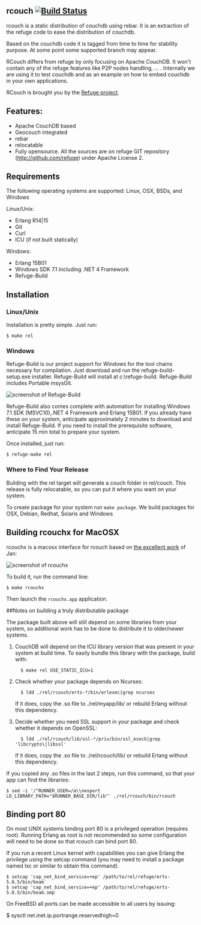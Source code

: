 rcouch [![Build Status](https://secure.travis-ci.org/refuge/rcouch.png)](http://travis-ci.org/refuge/rcouch)
------------------------------------------------------------------------------------------------------------

rcouch is a static distribution of couchdb using rebar. It is an
extraction of the refuge code to ease the distribution of couchdb.

Based on the couchdb code it is tagged from time to time for stability
purpose. At some point some supported branch may appear.

RCouch differs from refuge by only focusing on Apache CouchDB. It won't
contain any of the refuge features like P2P nodes handling, ... .
Internally we are using it to test couchdb and as an example on how to
embed couchdb in your own applications.

RCouch is brought you by the [Refuge project](http://refuge.io).

## Features:

- Apache CouchDB based
- Geocouch integrated
- rebar
- relocatable
- Fully opensource. All the sources are on refuge GIT repository
  (http://github.com/refuge) under Apache License 2.

## Requirements

The following operating systems are supported: Linux, OSX, BSDs, and Windows

Linux/Unix: 
- Erlang R14|15
- Git
- Curl
- ICU (if not built statically)

Windows:
- Erlang 15B01
- Windows SDK 7.1 including .NET 4 Framework
- Refuge-Build

## Installation

### Linux/Unix

Installation is pretty simple. Just run:

    $ make rel

### Windows

Refuge-Build is our project support for Windows for the tool chains necessary 
for compilation. Just download and run the refuge-build-setup.exe installer. 
Refuge-Build will install at c:\refuge-build. Refuge-Build includes Portable
msysGit.

![screenshot of Refuge-Build](https://github.com/refuge/refuge-media/blob/master/screenshots/refuge-build/installer.png?raw=true)

Refuge-Build also comes complete with automation for installing Windows 7.1 SDK
(MSVC10),.NET 4 Framework and Erlang 15B01. If you already have these on your 
system, anticipate approximately 2 minutes to download and install Refuge-Build.
If you need to install the prerequisite software, anticipate 15 min total to 
prepare your system.

Once installed, just run:
	
	$ refuge-make rel

### Where to Find Your Release

Building with the rel target will generate a couch folder in rel/couch. This 
release is fully relocatable, so you can put it where you want on your system.

To create package for your system run `make package`. We build
packages for OSX, Debian, Redhat, Solaris and Windows

## Building rcouchx for MacOSX

rcouchx is a macosx interface for rcouch based on [the excellent
work](https://github.com/janl/couchdbx-app) of Jan:

![screenshot of rcouchx](http://benoitc.im/vrac/rcouchx/Screen%20Shot%202012-04-20%20at%2011.55.48%20PM_thumb.png)


To build it, run the command line:

    $ make rcouchx

Then launch the `rcouchx.app` application.


##Notes on building a truly distributable package

The package built above will still depend on some libraries from your
system, so additional work has to be done to distribute it to
older/newer systems.

1. CouchDB will depend on the ICU library version that was present in
   your system at build time. To easily bundle this library with the
   package, build with:

         $ make rel USE_STATIC_ICU=1

1. Check whether your package depends on Ncurses:

         $ ldd ./rel/rcouch/erts-*/bin/erlexec|grep ncurses

    If it does, copy the .so file to ./rel/myapp/lib/ or rebuild Erlang
    without this dependency.

1. Decide whether you need SSL support in your package and check whether it
   depends on OpenSSL:

         $ ldd ./rel/rcouch/lib/ssl-*/priv/bin/ssl_esock|grep 'libcrypto\|libssl'

    If it does, copy the .so file to ./rel/rcouch/lib/ or rebuild Erlang
    without this dependency.

If you copied any .so files in the last 2 steps, run this command, so
that your app can find the libraries:

    $ sed -i '/^RUNNER_USER=/a\\nexport LD_LIBRARY_PATH="$RUNNER_BASE_DIR/lib"' ./rel/rcouch/bin/rcouch


## Binding port 80

On most UNIX systems binding port 80 is a privileged operation (requires
root). Running Erlang as root is not recommended so some configuration
will need to be done so that rcouch can bind port 80.

If you run a recent Linux kernel with capabilities you can give Erlang
the privilege using the setcap command (you may need to install a
package named lxc or similar to obtain this command).

    $ setcap 'cap_net_bind_service=+ep' /path/to/rel/refuge/erts-5.8.5/bin/beam`
    $ setcap 'cap_net_bind_service=+ep' /path/to/rel/refuge/erts-5.8.5/bin/beam.smp

On FreeBSD all ports can be made accessible to all users by issuing:

$ sysctl net.inet.ip.portrange.reservedhigh=0
